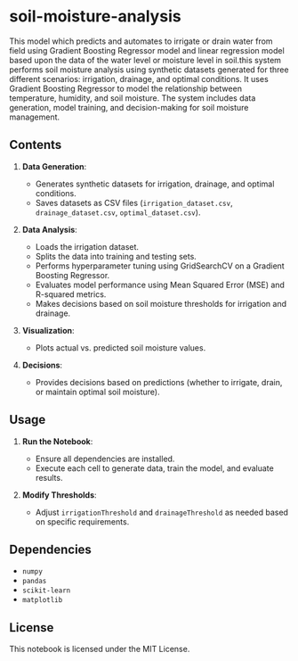 # soil-moisture-analysis
This model which predicts and automates to irrigate or drain water from field using Gradient Boosting Regressor model and linear regression model based upon the data of the water level or moisture level in soil.this system performs soil moisture analysis using synthetic datasets generated for three different scenarios: irrigation, drainage, and optimal conditions. It uses Gradient Boosting Regressor to model the relationship between temperature, humidity, and soil moisture. The system includes data generation, model training, and decision-making for soil moisture management.

## Contents

1. **Data Generation**:
   - Generates synthetic datasets for irrigation, drainage, and optimal conditions.
   - Saves datasets as CSV files (`irrigation_dataset.csv`, `drainage_dataset.csv`, `optimal_dataset.csv`).

2. **Data Analysis**:
   - Loads the irrigation dataset.
   - Splits the data into training and testing sets.
   - Performs hyperparameter tuning using GridSearchCV on a Gradient Boosting Regressor.
   - Evaluates model performance using Mean Squared Error (MSE) and R-squared metrics.
   - Makes decisions based on soil moisture thresholds for irrigation and drainage.

3. **Visualization**:
   - Plots actual vs. predicted soil moisture values.

4. **Decisions**:
   - Provides decisions based on predictions (whether to irrigate, drain, or maintain optimal soil moisture).

## Usage

1. **Run the Notebook**:
   - Ensure all dependencies are installed.
   - Execute each cell to generate data, train the model, and evaluate results.

2. **Modify Thresholds**:
   - Adjust `irrigationThreshold` and `drainageThreshold` as needed based on specific requirements.

## Dependencies

- `numpy`
- `pandas`
- `scikit-learn`
- `matplotlib`

## License

This notebook is licensed under the MIT License.

